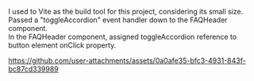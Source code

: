 I used to Vite as the build tool for this project, considering its small size.\
Passed a "toggleAccordion" event handler down to the FAQHeader component.\
In the FAQHeader component, assigned toggleAccordion reference to button element onClick property.

https://github.com/user-attachments/assets/0a0afe35-bfc3-4931-843f-bc87cd339989
